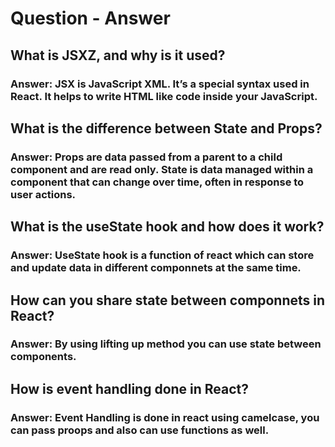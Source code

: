 # Question - Answer

## What is JSXZ, and why is it used?

### Answer: JSX is JavaScript XML. It’s a special syntax used in React. It helps to write HTML like code inside your JavaScript.


## What is the difference between State and Props?

### Answer: Props are data passed from a parent to a child component and are read only. State is data managed within a component that can change over time, often in response to user actions.


## What is the useState hook and how does it work?

### Answer: UseState hook is a function of react which can store and update data in different componnets at the same time.


## How can you share state between componnets in React?

### Answer: By using lifting up method you can use state between components.


## How is event handling done in React?

### Answer: Event Handling is done in react using camelcase, you can pass proops and also can use functions as well.

